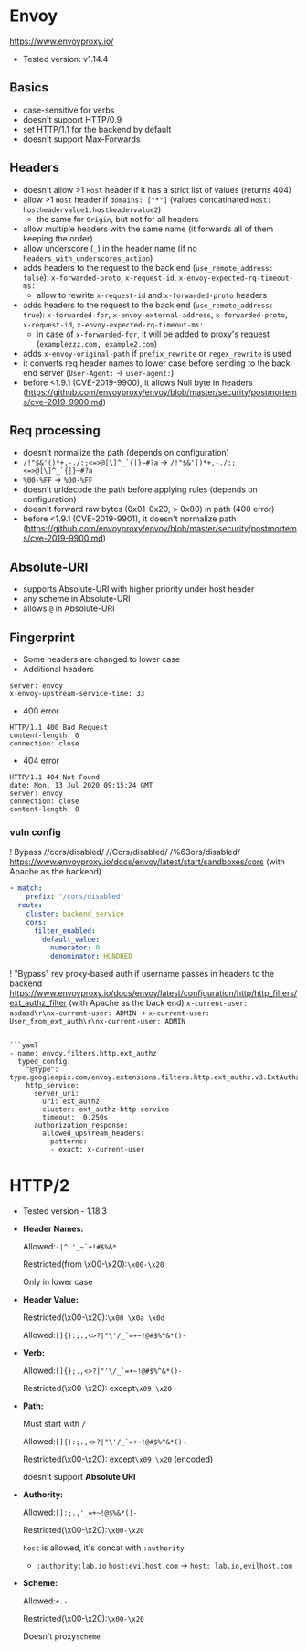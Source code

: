 # Envoy
https://www.envoyproxy.io/
- Tested version: v1.14.4

## Basics
- case-sensitive for verbs
- doesn't support HTTP/0.9
- set HTTP/1.1 for the backend by default
- doesn't support Max-Forwards

## Headers
- doesn't allow >1 `Host` header if it has a strict list of values (returns 404)
- allow >1 `Host` header if `domains: ["*"]` (values concatinated `Host: hostheadervalue1,hostheadervalue2`)
  - the same for `Origin`, but not for all headers
- allow multiple headers with the same name (it forwards all of them keeping the order)
- allow underscore (`_`) in the header name (if no `headers_with_underscores_action`)
- adds headers to the request to the back end (`use_remote_address: false`): `x-forwarded-proto`, `x-request-id`, `x-envoy-expected-rq-timeout-ms:`
  - allow to rewrite `x-request-id` and `x-forwarded-proto` headers 
- adds headers to the request to the back end (`use_remote_address: true`): `x-forwarded-for`, `x-envoy-external-address`, `x-forwarded-proto`, `x-request-id`, `x-envoy-expected-rq-timeout-ms:`
  - in case of `x-forwarded-for`, it will be added to proxy's request (`examplezzz.com, example2.com`)
- adds `x-envoy-original-path` if `prefix_rewrite` or `regex_rewrite` is used
- it converts req header names to lower case before sending to the back end server (`User-Agent:` -> `user-agent:`)
- before <1.9.1 (CVE-2019-9900), it allows Null byte in headers (https://github.com/envoyproxy/envoy/blob/master/security/postmortems/cve-2019-9900.md)

## Req processing
- doesn't normalize the path (depends on configuration)
- ``/!"$&'()*+,-./:;<=>@[\]^_`{|}~#?a``  -> ``/!"$&'()*+,-./:;<=>@[\]^_`{|}~#?a``
- `%00-%FF` -> `%00-%FF`
- doesn't urldecode the path before applying rules (depends on configuration)
- doesn't forward raw bytes (0x01-0x20, > 0x80) in path (400 error)
- before <1.9.1 (CVE-2019-9901), it doesn't normalize path (https://github.com/envoyproxy/envoy/blob/master/security/postmortems/cve-2019-9900.md)

## Absolute-URI
- supports Absolute-URI with higher priority under host header
- any scheme in Absolute-URI
- allows `@` in Absolute-URI

## Fingerprint
- Some headers are changed to lower case
- Additional headers
```
server: envoy
x-envoy-upstream-service-time: 33
```
- 400 error
```
HTTP/1.1 400 Bad Request
content-length: 0
connection: close
```
- 404 error
```
HTTP/1.1 404 Not Found
date: Mon, 13 Jul 2020 09:15:24 GMT
server: envoy
connection: close
content-length: 0
```

### vuln config
! Bypass //cors/disabled/ //Cors/disabled/ /%63ors/disabled/
https://www.envoyproxy.io/docs/envoy/latest/start/sandboxes/cors (with Apache as the backend)

```yaml
- match:
    prefix: "/cors/disabled"
  route:
    cluster: backend_service
    cors:
      filter_enabled:
        default_value:
          numerator: 0
          denominator: HUNDRED
```

! "Bypass" rev proxy-based auth if username passes in headers to the backend
https://www.envoyproxy.io/docs/envoy/latest/configuration/http/http_filters/ext_authz_filter (with Apache as the back end)
`x-current-user: asdasd\r\nx-current-user: ADMIN` -> `x-current-user: User_from_ext_auth\r\nx-current-user: ADMIN`
```

```yaml
- name: envoy.filters.http.ext_authz
  typed_config:
    "@type": type.googleapis.com/envoy.extensions.filters.http.ext_authz.v3.ExtAuthz
    http_service:
      server_uri:
        uri: ext_authz
        cluster: ext_authz-http-service
        timeout:  0.250s
      authorization_response:
        allowed_upstream_headers:
          patterns:
          - exact: x-current-user
```

# HTTP/2
- Tested version - 1.18.3

- **Header Names:**

    Allowed:``-|^.'_~`+!#$%&*``

    Restricted(from \x00-\x20):`\x00-\x20` 

    Only in lower case

- **Header Value:**

    Restricted(\x00-\x20):`\x00 \x0a \x0d`

    Allowed:``[]{}:;.,<>?|"\'/_`=+~!@#$%^&*()-``

- **Verb:**

    Allowed:``[]{};.,<>?|"'\/_`=+~!@#$%^&*()-``

    Restricted(\x00-\x20): except`\x09 \x20`

- **Path:**

    Must start with `/`

    Allowed:``[]{}:;.,<>?|"\'/_`=+~!@#$%^&*()-``

    Restricted(\x00-\x20): except`\x09 \x20` (encoded)

    doesn't support **Absolute URI**

- **Authority:**

    Allowed:``[]:;.,'_=+~!@$%&*()-`` 

    Restricted(\x00-\x20):`\x00-\x20`

    `host` is allowed, it's concat with `:authority` 

    - `:authority:lab.io` `host:evilhost.com` → `host: lab.io,evilhost.com`
- **Scheme:**

    Allowed:``+.-`` 

    Restricted(\x00-\x20):`\x00-\x20`

    Doesn't proxy`scheme`
